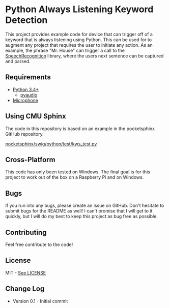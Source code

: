 # Python Always Listening Keyword Detection

This project provides example code for device that can trigger off of a keyword that is always listening using Python. This can be used for to augment any project that requires the user to initiate any action. As an example, the phrase "Mr. House" can trigger a call to the [SpeechRecognition](https://pypi.python.org/pypi/SpeechRecognition) library, where the users next sentence can be captured and parsed.

## Requirements
- [Python 3.4+](https://www.python.org/)
	- [pyaudio](https://people.csail.mit.edu/hubert/pyaudio/)
- [Microphone](http://amzn.to/1rvSxuS)

## Using CMU Sphinx

The code in this repository is based on an example in the pocketsphinx GitHub repository. 

[pocketsphinx/swig/python/test/kws_test.py](https://github.com/cmusphinx/pocketsphinx/blob/master/swig/python/test/kws_test.py)

## Cross-Platform

This code has only been tested on Windows. The final goal is for this project to work out of the box on a Raspberry Pi and on Windows.

## Bugs

If you run into any bugs, please create an issue on GitHub. Don't hesitate to submit bugs for the README as well! I can't promise that I will get to it quickly, but I will do my best to keep this project as bug free as possible.

## Contributing

Feel free contribute to the code!

## License
MIT - [See LICENSE](./LICENSE)

## Change Log
* Version 0.1 - Initial commit